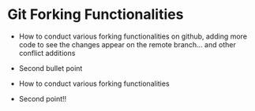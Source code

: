 # Git Forking Functionalities

- How to conduct various forking functionalities on github, adding more code to see the changes appear on the remote branch... and other conflict additions


- Second bullet point

- How to conduct various forking functionalities

- Second point!!


